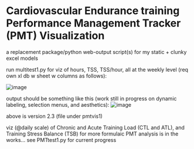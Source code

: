 
# Cardiovascular Endurance training Performance Management Tracker (PMT) Visualization 
 a replacement package/python web-output script(s) for my static + clunky excel models 

run multitest1.py for viz of hours, TSS, TSS/hour, all at the weekly level (req own xl db w sheet w columns as follows):

![image](https://user-images.githubusercontent.com/87039043/174425989-72549dbe-89f9-422e-bc2e-ffca4934d59a.png)

output should be something like this (work still in progress on dynamic labeling, selection menus, and aesthetics):
![image](https://user-images.githubusercontent.com/87039043/174426082-ecdd2e51-424e-4310-8bab-f60a645ff794.png)


above is version 2.3 (file under pmtvis1)

viz (@daily scale) of Chronic and Acute Training Load (CTL and ATL), and Training Stress Balance (TSB) for more formulaic PMT analysis is in the works... see PMTtest1.py for current progress
